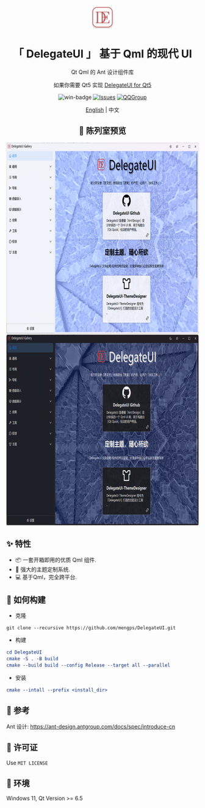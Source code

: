<div align=center>
<img width=64 src="resources/delegateui_icon.svg">

# 「 DelegateUI 」 基于 Qml 的现代 UI

Qt Qml 的 Ant 设计组件库

如果你需要 Qt5 实现 [DelegateUI for Qt5](https://github.com/mengps/QmlControls)

</div>

<div align=center>

![win-badge] [![Issues][issues-image]][issues-url] [![QQGroup][qqgroup-image]][qqgroup-url]

[English](./README.md) | 中文

</div>

[win-badge]: https://img.shields.io/badge/Windows-passing-brightgreen?style=flat-square

[issues-image]: https://flat.badgen.net/github/label-issues/mengps/DelegateUI/open
[issues-url]: https://github.com/mengps/DelegateUI/issues

[qqgroup-image]: https://img.shields.io/badge/QQ群-490328047-f74658?style=flat-square
[qqgroup-url]: https://qm.qq.com/q/cMNHn2tWeY

<div align=center>

## 🌈 陈列室预览

<img width=800 height=500 src="preview/light.png">
<img width=800 height=500 src="preview/dark.png">

</div>

## ✨ 特性

- 📦 一套开箱即用的优质 Qml 组件.
- 🎨 强大的主题定制系统.
- 💻 基于Qml，完全跨平台.

## 🔨 如何构建

- 克隆
```auto
git clone --recursive https://github.com/mengps/DelegateUI.git
```
- 构建
```cmake
cd DelegateUI
cmake -S . -B build 
cmake --build build --config Release --target all --parallel
```
- 安装
```cmake
cmake --intall --prefix <install_dir>
```

## 🚩 参考

Ant 设计: https://ant-design.antgroup.com/docs/spec/introduce-cn

## 💓 许可证

Use `MIT LICENSE`

## 🌇 环境

Windows 11, Qt Version >= 6.5